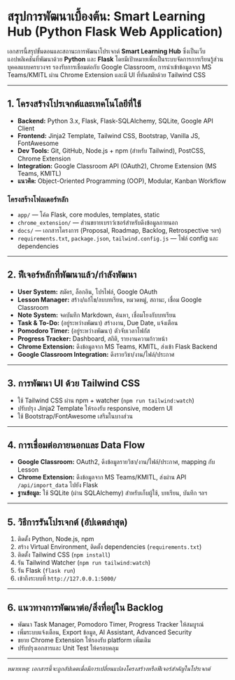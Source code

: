 # สรุปการพัฒนาเบื้องต้น: Smart Learning Hub (Python Flask Web Application)

เอกสารนี้สรุปขั้นตอนและสถานะการพัฒนาโปรเจกต์ **Smart Learning Hub** ซึ่งเป็นเว็บแอปพลิเคชันที่พัฒนาด้วย **Python** และ **Flask** โดยมีเป้าหมายเพื่อเป็นระบบจัดการการเรียนรู้ส่วนบุคคลแบบครบวงจร รองรับการเชื่อมต่อกับ Google Classroom, การนำเข้าข้อมูลจาก MS Teams/KMITL ผ่าน Chrome Extension และมี UI ที่ทันสมัยด้วย Tailwind CSS

---

## 1. โครงสร้างโปรเจกต์และเทคโนโลยีที่ใช้

- **Backend:** Python 3.x, Flask, Flask-SQLAlchemy, SQLite, Google API Client
- **Frontend:** Jinja2 Template, Tailwind CSS, Bootstrap, Vanilla JS, FontAwesome
- **Dev Tools:** Git, GitHub, Node.js + npm (สำหรับ Tailwind), PostCSS, Chrome Extension
- **Integration:** Google Classroom API (OAuth2), Chrome Extension (MS Teams, KMITL)
- **แนวคิด:** Object-Oriented Programming (OOP), Modular, Kanban Workflow

### โครงสร้างโฟลเดอร์หลัก
- `app/` — โค้ด Flask, core modules, templates, static
- `chrome_extension/` — ส่วนขยายเบราว์เซอร์สำหรับดึงข้อมูลภายนอก
- `docs/` — เอกสารโครงการ (Proposal, Roadmap, Backlog, Retrospective ฯลฯ)
- `requirements.txt`, `package.json`, `tailwind.config.js` — ไฟล์ config และ dependencies

---

## 2. ฟีเจอร์หลักที่พัฒนาแล้ว/กำลังพัฒนา

- **User System:** สมัคร, ล็อกอิน, โปรไฟล์, Google OAuth
- **Lesson Manager:** สร้าง/แก้ไข/ลบบทเรียน, หมวดหมู่, สถานะ, เชื่อม Google Classroom
- **Note System:** จดบันทึก Markdown, ค้นหา, เชื่อมโยงกับบทเรียน
- **Task & To-Do:** (อยู่ระหว่างพัฒนา) สร้างงาน, Due Date, แจ้งเตือน
- **Pomodoro Timer:** (อยู่ระหว่างพัฒนา) ตัวจับเวลาโฟกัส
- **Progress Tracker:** Dashboard, สถิติ, รายงานความก้าวหน้า
- **Chrome Extension:** ดึงข้อมูลจาก MS Teams, KMITL, ส่งเข้า Flask Backend
- **Google Classroom Integration:** ดึงรายวิชา/งาน/ไฟล์/ประกาศ

---

## 3. การพัฒนา UI ด้วย Tailwind CSS

- ใช้ Tailwind CSS ผ่าน npm + watcher (`npm run tailwind:watch`)
- ปรับปรุง Jinja2 Template ให้รองรับ responsive, modern UI
- ใช้ Bootstrap/FontAwesome เสริมในบางส่วน

---

## 4. การเชื่อมต่อภายนอกและ Data Flow

- **Google Classroom:** OAuth2, ดึงข้อมูลรายวิชา/งาน/ไฟล์/ประกาศ, mapping กับ Lesson
- **Chrome Extension:** ดึงข้อมูลจาก MS Teams/KMITL, ส่งผ่าน API `/api/import_data` ไปยัง Flask
- **ฐานข้อมูล:** ใช้ SQLite (ผ่าน SQLAlchemy) สำหรับเก็บผู้ใช้, บทเรียน, บันทึก ฯลฯ

---

## 5. วิธีการรันโปรเจกต์ (อัปเดตล่าสุด)

1. ติดตั้ง Python, Node.js, npm
2. สร้าง Virtual Environment, ติดตั้ง dependencies (`requirements.txt`)
3. ติดตั้ง Tailwind CSS (`npm install`)
4. รัน Tailwind Watcher (`npm run tailwind:watch`)
5. รัน Flask (`flask run`)
6. เข้าถึงระบบที่ `http://127.0.0.1:5000/`

---

## 6. แนวทางการพัฒนาต่อ/สิ่งที่อยู่ใน Backlog

- พัฒนา Task Manager, Pomodoro Timer, Progress Tracker ให้สมบูรณ์
- เพิ่มระบบแจ้งเตือน, Export ข้อมูล, AI Assistant, Advanced Security
- ขยาย Chrome Extension ให้รองรับ platform เพิ่มเติม
- ปรับปรุงเอกสารและ Unit Test ให้ครอบคลุม

---

*หมายเหตุ: เอกสารนี้จะถูกอัปเดตเมื่อมีการเปลี่ยนแปลงโครงสร้างหรือฟีเจอร์สำคัญในโปรเจกต์*
